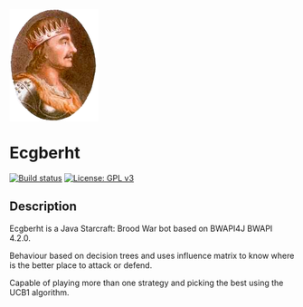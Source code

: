 <img align="center" src="egbert.png" style="width: 157px; height: 198px"></img>

# Ecgberht

[![Build status](https://ci.appveyor.com/api/projects/status/ka5uam9blh1i8qtn?svg=true)](https://ci.appveyor.com/project/Jabbo16/ecgberht) [![License: GPL v3](https://img.shields.io/badge/License-GPL%20v3-blue.svg)](https://www.gnu.org/licenses/gpl-3.0)

## Description

Ecgberht is a Java Starcraft: Brood War bot based on BWAPI4J BWAPI 4.2.0.

Behaviour based on decision trees and uses influence matrix to know where is the better place to attack or defend.

Capable of playing more than one strategy and picking the best using the UCB1 algorithm.
